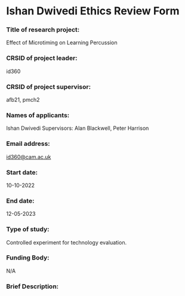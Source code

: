 # Ishan Dwivedi Ethics Review Form

### **Title of research project:** 
Effect of Microtiming
on Learning Percussion

### **CRSID of project leader:**
id360

### **CRSID of project supervisor:**
afb21, pmch2

### **Names of applicants:**
Ishan Dwivedi
Supervisors: Alan Blackwell, Peter Harrison

### **Email address:**
id360@cam.ac.uk

### **Start date:**
10-10-2022

### **End date:**
12-05-2023

### **Type of study:**
Controlled experiment for technology evaluation.

### **Funding Body:**
N/A

### **Brief Description:**
